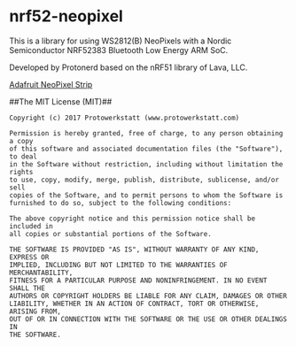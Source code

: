 nrf52-neopixel
==============

This is a library for using WS2812(B) NeoPixels with a Nordic Semiconductor NRF52383 Bluetooth Low Energy ARM SoC.  

Developed by Protonerd based on the nRF51 library of Lava, LLC.

[Adafruit NeoPixel Strip](http://www.adafruit.com/products/1138)


##The MIT License (MIT)##
```
Copyright (c) 2017 Protowerkstatt (www.protowerkstatt.com)

Permission is hereby granted, free of charge, to any person obtaining a copy
of this software and associated documentation files (the "Software"), to deal
in the Software without restriction, including without limitation the rights
to use, copy, modify, merge, publish, distribute, sublicense, and/or sell
copies of the Software, and to permit persons to whom the Software is
furnished to do so, subject to the following conditions:

The above copyright notice and this permission notice shall be included in
all copies or substantial portions of the Software.

THE SOFTWARE IS PROVIDED "AS IS", WITHOUT WARRANTY OF ANY KIND, EXPRESS OR
IMPLIED, INCLUDING BUT NOT LIMITED TO THE WARRANTIES OF MERCHANTABILITY,
FITNESS FOR A PARTICULAR PURPOSE AND NONINFRINGEMENT. IN NO EVENT SHALL THE
AUTHORS OR COPYRIGHT HOLDERS BE LIABLE FOR ANY CLAIM, DAMAGES OR OTHER
LIABILITY, WHETHER IN AN ACTION OF CONTRACT, TORT OR OTHERWISE, ARISING FROM,
OUT OF OR IN CONNECTION WITH THE SOFTWARE OR THE USE OR OTHER DEALINGS IN
THE SOFTWARE.
```
